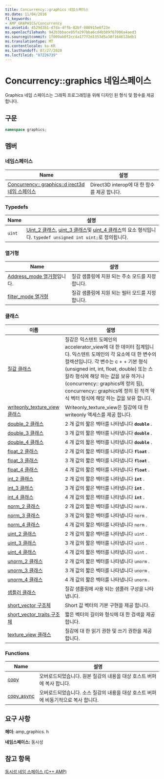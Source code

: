 ```yaml
---
title: Concurrency::graphics 네임스페이스
ms.date: 11/04/2016
f1_keywords:
- AMP_GRAPHICS/Concurrency
ms.assetid: 4529d3b1-d7da-4ffb-82bf-080915e0f23e
ms.openlocfilehash: 942b3bbace85fa297bba6cd4b509f67006a4aed3
ms.sourcegitcommit: 1f009ab0f2cc4a177f2d1353d5a38f164612bdb1
ms.translationtype: MT
ms.contentlocale: ko-KR
ms.lasthandoff: 07/27/2020
ms.locfileid: "87226739"
---
```

# <a name="concurrencygraphics-namespace"></a>Concurrency::graphics 네임스페이스

Graphics 네임 스페이스는 그래픽 프로그래밍을 위해 디자인 된 형식 및 함수를 제공 합니다.

## <a name="syntax"></a>구문

```cpp
namespace graphics;
```

## <a name="members"></a>멤버

### <a name="namespaces"></a>네임스페이스

|Name|설명|
|----------|-----------------|
|[Concurrency:: graphics::d irect3d 네임 스페이스](concurrency-graphics-direct3d-namespace.md)|Direct3D interop에 대 한 함수를 제공 합니다.|

### <a name="typedefs"></a>Typedefs

|Name|설명|
|----------|-----------------|
|`uint`|[Uint_2 클래스](uint-2-class.md), [uint_3 클래스](uint-3-class.md)및 [uint_4 클래스](uint-4-class.md)의 요소 형식입니다. `typedef unsigned int uint;`로 정의됩니다.|

### <a name="enumerations"></a>열거형

|Name|설명|
|----------|-----------------|
|[Address_mode 열거형](concurrency-graphics-namespace-enums.md#address_mode)입니다.|질감 샘플링에 지원 되는 주소 모드를 지정 합니다.|
|[filter_mode 열거형](concurrency-graphics-namespace-enums.md#filter_mode)|질감 샘플링에 지원 되는 필터 모드를 지정 합니다.|

### <a name="classes"></a>클래스

|이름|설명|
|----------|-----------------|
|[질감 클래스](texture-class.md)|질감은 익스텐트 도메인의 accelerator_view에 대 한 데이터 집계입니다. 익스텐트 도메인의 각 요소에 대 한 변수의 컬렉션입니다. 각 변수는 c + + 기본 형식 (unsigned int, int, float, double) 또는 스칼라 형식에 해당 하는 값을 보유 하거나 (concurrency:: graphics에 정의 됨), concurrency:: graphics에 정의 된 적격 약식 벡터 형식에 해당 하는 값을 보유 합니다.|
|[writeonly_texture_view 클래스](writeonly-texture-view-class.md)|Writeonly_texture_view은 질감에 대 한 writeonly 액세스를 제공 합니다.|
|[double_2 클래스](double-2-class.md)|2 개 값의 짧은 벡터를 나타냅니다 **`double`** .|
|[double_3 클래스](double-3-class.md)|3 개 값의 짧은 벡터를 나타냅니다 **`double`** .|
|[double_4 클래스](double-4-class.md)|4 개 값의 짧은 벡터를 나타냅니다 **`double`** .|
|[float_2 클래스](float-2-class.md)|2 개 값의 짧은 벡터를 나타냅니다 **`float`** .|
|[float_3 클래스](float-3-class.md)|3 개 값의 짧은 벡터를 나타냅니다 **`float`** .|
|[float_4 클래스](float-4-class.md)|4 개 값의 짧은 벡터를 나타냅니다 **`float`** .|
|[int_2 클래스](int-2-class.md)|2 개 값의 짧은 벡터를 나타냅니다 **`int`** .|
|[int_3 클래스](int-3-class.md)|3 개 값의 짧은 벡터를 나타냅니다 **`int`** .|
|[int_4 클래스](int-4-class.md)|4 개 값의 짧은 벡터를 나타냅니다 **`int`** .|
|[norm_2 클래스](norm-2-class.md)|2 개 값의 짧은 벡터를 나타냅니다 `norm` .|
|[norm_3 클래스](norm-3-class.md)|3 개 값의 짧은 벡터를 나타냅니다 `norm` .|
|[norm_4 클래스](norm-4-class.md)|4 개 값의 짧은 벡터를 나타냅니다 `norm` .|
|[uint_2 클래스](uint-2-class.md)|2 개 값의 짧은 벡터를 나타냅니다 `uint` .|
|[uint_3 클래스](uint-3-class.md)|3 개 값의 짧은 벡터를 나타냅니다 `uint` .|
|[uint_4 클래스](uint-4-class.md)|4 개 값의 짧은 벡터를 나타냅니다 `uint` .|
|[unorm_2 클래스](unorm-2-class.md)|2 개 값의 짧은 벡터를 나타냅니다 `unorm` .|
|[unorm_3 클래스](unorm-3-class.md)|3 개 값의 짧은 벡터를 나타냅니다 `unorm` .|
|[unorm_4 클래스](unorm-4-class.md)|4 개 값의 짧은 벡터를 나타냅니다 `unorm` .|
|[샘플러 클래스](sampler-class.md)|질감 샘플링에 사용 되는 샘플러 구성을 나타냅니다.|
|[short_vector 구조체](short-vector-structure.md)|Short 값 벡터의 기본 구현을 제공 합니다.|
|[short_vector_traits 구조체](short-vector-traits-structure.md)|짧은 벡터의 길이와 형식에 대 한 검색을 제공 합니다.|
|[texture_view 클래스](texture-view-class.md)|질감에 대 한 읽기 권한 및 쓰기 권한을 제공 합니다.|

### <a name="functions"></a>Functions

|Name|설명|
|----------|-----------------|
|[copy](concurrency-graphics-namespace-functions.md#copy)|오버로드되었습니다. 원본 질감의 내용을 대상 호스트 버퍼에 복사 합니다.|
|[copy_async](concurrency-graphics-namespace-functions.md#copy_async)|오버로드되었습니다. 소스 질감의 내용을 대상 호스트 버퍼에 비동기적으로 복사 합니다.|

## <a name="requirements"></a>요구 사항

**헤더:** amp_graphics. h

**네임스페이스:** 동시성

## <a name="see-also"></a>참고 항목

[동시성 네임 스페이스 (C++ AMP)](concurrency-namespace-cpp-amp.md)
